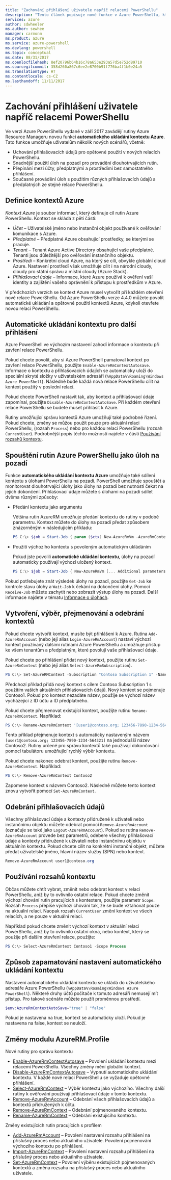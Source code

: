```yaml
---
title: "Zachování přihlášení uživatele napříč relacemi PowerShellu"
description: "Tento článek popisuje nové funkce v Azure PowerShellu, které umožňují opětovné použití přihlašovacích údajů a dalších informací o uživateli napříč několika relacemi PowerShellu."
services: azure
author: sdwheeler
ms.author: sewhee
manager: carmonm
ms.product: azure
ms.service: azure-powershell
ms.devlang: powershell
ms.topic: conceptual
ms.date: 08/31/2017
ms.openlocfilehash: 8ef20796b64b16c78a653e293a57d5e752d89710
ms.sourcegitcommit: 358d260a867c6ee2e8700b91f776ba4f1b0e24a5
ms.translationtype: HT
ms.contentlocale: cs-CZ
ms.lasthandoff: 11/11/2017
---
```

# <a name="persisting-user-logins-across-powershell-sessions"></a>Zachování přihlášení uživatele napříč relacemi PowerShellu

Ve verzi Azure PowerShellu vydané v září 2017 zavádějí rutiny Azure Resource Manageru novou funkci **automatického ukládání kontextu Azure**. Tato funkce umožňuje uživatelům několik nových scénářů, včetně:

- Uchování přihlašovacích údajů pro opětovné použití v nových relacích PowerShellu.
- Snadnější použití úloh na pozadí pro provádění dlouhotrvajících rutin.
- Přepínání mezi účty, předplatnými a prostředími bez samostatného přihlášení.
- Současné provádění úloh s použitím různých přihlašovacích údajů a předplatných ze stejné relace PowerShellu.

## <a name="azure-contexts-defined"></a>Definice kontextů Azure

*Kontext Azure* je soubor informací, který definuje cíl rutin Azure PowerShellu. Kontext se skládá z pěti částí:

- *Účet* – Uživatelské jméno nebo instanční objekt používané k ověřování komunikace s Azure.
- *Předplatné* – Předplatné Azure obsahující prostředky, se kterými se pracuje.
- *Tenant* – Tenant Azure Active Directory obsahující vaše předplatné. Tenanti jsou důležitější pro ověřování instančního objektu.
- *Prostředí* – Konkrétní cloud Azure, na který se cílí, obvykle globální cloud Azure.
  Nastavení prostředí však umožňuje cílit i na národní cloudy, cloudy pro státní správu a místní cloudy (Azure Stack).
- *Přihlašovací údaje* – Informace, které Azure používá k ověření vaší identity a zajištění vašeho oprávnění k přístupu k prostředkům v Azure.

V předchozích verzích se kontext Azure musel vytvořit při každém otevření nové relace PowerShellu. Od Azure PowerShellu verze 4.4.0 můžete povolit automatické ukládání a opětovné použití kontextů Azure, kdykoli otevřete novou relaci PowerShellu.

## <a name="automatically-saving-the-context-for-the-next-login"></a>Automatické ukládání kontextu pro další přihlášení

Azure PowerShell ve výchozím nastavení zahodí informace o kontextu při zavření relace PowerShellu.

Pokud chcete povolit, aby si Azure PowerShell pamatoval kontext po zavření relace PowerShellu, použijte `Enable-AzureRmContextAutosave`. Informace o kontextu a přihlašovacích údajích se automaticky uloží do speciální skryté složky v uživatelském adresáři (`%AppData%\Roaming\Windows Azure PowerShell`).
Následně bude každá nová relace PowerShellu cílit na kontext použitý v poslední relaci.

Pokud chcete PowerShell nastavit tak, aby kontext a přihlašovací údaje zapomínal, použijte `Disable-AzureRmContextAutoSave`. Při každém otevření relace PowerShellu se budete muset přihlásit k Azure.

Rutiny umožňující správu kontextů Azure umožňují také podrobné řízení. Pokud chcete, změny se můžou použít pouze pro aktuální relaci PowerShellu, (rozsah `Process`) nebo pro každou relaci PowerShellu (rozsah `CurrentUser`). Podrobnější popis těchto možností najdete v části [Používání rozsahů kontextu](#Using-Context-Scopes).

## <a name="running-azure-powershell-cmdlets-as-background-jobs"></a>Spouštění rutin Azure PowerShellu jako úloh na pozadí

Funkce **automatického ukládání kontextu Azure** umožňuje také sdílení kontextu s úlohami PowerShellu na pozadí. PowerShell umožňuje spouštět a monitorovat dlouhotrvající úlohy jako úlohy na pozadí bez nutnosti čekat na jejich dokončení. Přihlašovací údaje můžete s úlohami na pozadí sdílet dvěma různými způsoby:

- Předání kontextu jako argumentu

  Většina rutin AzureRM umožňuje předání kontextu do rutiny v podobě parametru. Kontext můžete do úlohy na pozadí předat způsobem znázorněným v následujícím příkladu:

  ```powershell
  PS C:\> $job = Start-Job { param ($ctx) New-AzureRmVm -AzureRmContext $ctx [... Additional parameters ...]} -ArgumentList (Get-AzureRmContext)
  ```

- Použití výchozího kontextu s povoleným automatickým ukládáním

  Pokud jste povolili **automatické ukládání kontextu**, úlohy na pozadí automaticky používají výchozí uložený kontext.

  ```powershell
  PS C:\> $job = Start-Job { New-AzureRmVm [... Additional parameters ...]}
  ```

Pokud potřebujete znát výsledek úlohy na pozadí, použijte `Get-Job` ke kontrole stavu úlohy a `Wait-Job` k čekání na dokončení úlohy. Pomocí `Receive-Job` můžete zachytit nebo zobrazit výstup úlohy na pozadí. Další informace najdete v tématu [Informace o úlohách](/powershell/module/microsoft.powershell.core/about/about_jobs).

## <a name="creating-selecting-renaming-and-removing-contexts"></a>Vytvoření, výběr, přejmenování a odebrání kontextů

Pokud chcete vytvořit kontext, musíte být přihlášeni k Azure. Rutina `Add-AzureRmAccount` (nebo její alias `Login-AzureRmAccount`) nastaví výchozí kontext používaný dalšími rutinami Azure PowerShellu a umožňuje přístup ke všem tenantům a předplatným, které povolují vaše přihlašovací údaje.

Pokud chcete po přihlášení přidat nový kontext, použijte rutinu `Set-AzureRmContext` (nebo její alias `Select-AzureRmSubscription`).

```powershell
PS C:\> Set-AzureRMContext -Subscription "Contoso Subscription 1" -Name "Contoso1"
```

Předchozí příklad přidá nový kontext s cílem Contoso Subscription 1 s použitím vašich aktuálních přihlašovacích údajů. Nový kontext se pojmenuje Contoso1. Pokud pro kontext nezadáte název, použije se výchozí název vycházející z ID účtu a ID předplatného.

Pokud chcete přejmenovat existující kontext, použijte rutinu `Rename-AzureRmContext`. Například:

```powershell
PS C:\> Rename-AzureRmContext '[user1@contoso.org; 123456-7890-1234-564321]` 'Contoso2'
```

Tento příklad přejmenuje kontext s automaticky nastaveným názvem `[user1@contoso.org; 123456-7890-1234-564321]` na jednodušší název Contoso2. Rutiny určené pro správu kontextů také používají dokončování pomocí tabulátoru umožňující rychlý výběr kontextu.

Pokud chcete nakonec odebrat kontext, použijte rutinu `Remove-AzureRmContext`.  Například:

```powershell
PS C:\> Remove-AzureRmContext Contoso2
```

Zapomene kontext s názvem Contoso2. Následně můžete tento kontext znovu vytvořit pomocí `Set-AzureRmContext`.

## <a name="removing-credentials"></a>Odebrání přihlašovacích údajů

Všechny přihlašovací údaje a kontexty přidružené k uživateli nebo instančnímu objektu můžete odebrat pomocí `Remove-AzureRmAccount` (označuje se také jako `Logout-AzureRmAccount`). Pokud se rutina `Remove-AzureRmAccount` provede bez parametrů, odebere všechny přihlašovací údaje a kontexty přidružené k uživateli nebo instančnímu objektu v aktuálním kontextu. Pokud chcete cílit na konkrétní instanční objekt, můžete předat uživatelské jméno, hlavní název služby (SPN) nebo kontext.

```powershell
Remove-AzureRmAccount user1@contoso.org
```

## <a name="using-context-scopes"></a>Používání rozsahů kontextu

Občas můžete chtít vybrat, změnit nebo odebrat kontext v relaci PowerShellu, aniž by to ovlivnilo ostatní relace. Pokud chcete změnit výchozí chování rutin pracujících s kontextem, použijte parametr `Scope`. Rozsah `Process` přepíše výchozí chování tak, že se bude vztahovat pouze na aktuální relaci. Naopak rozsah `CurrentUser` změní kontext ve všech relacích, a ne pouze v aktuální relaci.

Například pokud chcete změnit výchozí kontext v aktuální relaci PowerShellu, aniž by to ovlivnilo ostatní okna, nebo kontext, který se použije při dalším otevření relace, použijte:

```powershell
PS C:\> Select-AzureRmContext Contoso1 -Scope Process
```

## <a name="how-the-context-autosave-setting-is-remembered"></a>Způsob zapamatování nastavení automatického ukládání kontextu

Nastavení automatického ukládání kontextu se ukládá do uživatelského adresáře Azure PowerShellu (`%AppData%\Roaming\Windows Azure PowerShell`). Některé druhy účtů počítače k tomuto adresáři nemusejí mít přístup. Pro takové scénáře můžete použít proměnnou prostředí.

```powershell
$env:AzureRmContextAutoSave="true" | "false"
```

Pokud je nastavena na true, kontext se automaticky uloží. Pokud je nastavena na false, kontext se neuloží.

## <a name="changes-to-the-azurermprofile-module"></a>Změny modulu AzureRM.Profile

Nové rutiny pro správu kontextu

- [Enable-AzureRmContextAutosave][enable] – Povolení ukládání kontextu mezi relacemi PowerShellu.
  Všechny změny mění globální kontext.
- [Disable-AzureRmContextAutosave][disable] – Vypnutí automatického ukládání kontextu. V každé nové relaci PowerShellu se vyžaduje opětovné přihlášení.
- [Select-AzureRmContext][select] – Výběr kontextu jako výchozího. Všechny další rutiny k ověřování používají přihlašovací údaje v tomto kontextu.
- [Remove-AzureRmAccount][remove-cred] – Odebrání všech přihlašovacích údajů a kontextů přidružených k účtu.
- [Remove-AzureRmContext][remove-context] – Odebrání pojmenovaného kontextu.
- [Rename-AzureRmContext][rename] – Odebrání existujícího kontextu.

Změny existujících rutin pracujících s profilem

- [Add-AzureRmAccount][login] – Povolení nastavení rozsahu přihlášení na příslušný proces nebo aktuálního uživatele.
  Povolení pojmenování výchozího kontextu po přihlášení.
- [Import-AzureRmContext][import] – Povolení nastavení rozsahu přihlášení na příslušný proces nebo aktuálního uživatele.
- [Set-AzureRmContext][set-context] – Povolení výběru existujících pojmenovaných kontextů a změna rozsahu na příslušný proces nebo aktuálního uživatele.

<!-- Hyperlinks -->
[enable]: /powershell/module/azurerm.profile/Enable-AzureRmContextAutosave
[disable]: /powershell/module/azurerm.profile/Disable-AzureRmContextAutosave
[select]: /powershell/module/azurerm.profile/Select-AzureRmContext
[remove-cred]: /powershell/module/azurerm.profile/Remove-AzureRmAccount
[remove-context]: /powershell/module/azurerm.profile/Remove-AzureRmContext
[rename]: /powershell/module/azurerm.profile/Rename-AzureRmContext

<!-- Updated cmdlets -->
[login]: /powershell/module/azurerm.profile/Add-AzureRmAccount
[import]: /powershell/module/azurerm.profile/Import-AzureRmAccount
[set-context]: /powershell/module/azurerm.profile/Import-AzureRmContext
